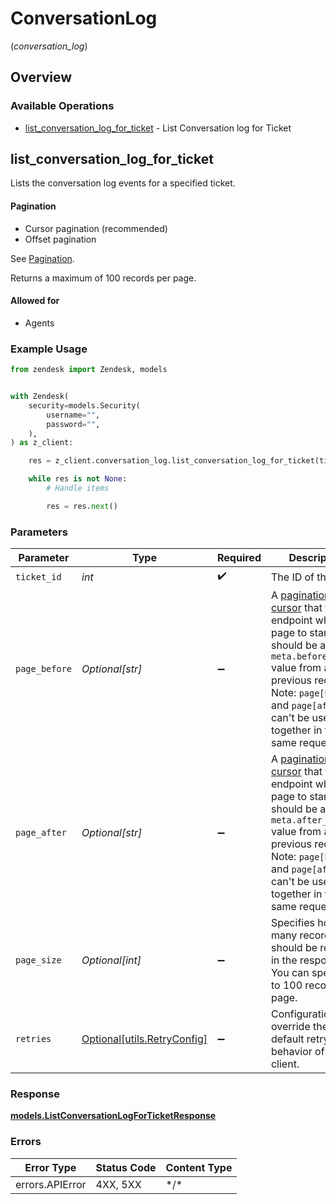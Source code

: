 # ConversationLog
(*conversation_log*)

## Overview

### Available Operations

* [list_conversation_log_for_ticket](#list_conversation_log_for_ticket) - List Conversation log for Ticket

## list_conversation_log_for_ticket

Lists the conversation log events for a specified ticket.

#### Pagination

- Cursor pagination (recommended)
- Offset pagination

See [Pagination](/api-reference/introduction/pagination/).

Returns a maximum of 100 records per page.

#### Allowed for

* Agents


### Example Usage

```python
from zendesk import Zendesk, models


with Zendesk(
    security=models.Security(
        username="",
        password="",
    ),
) as z_client:

    res = z_client.conversation_log.list_conversation_log_for_ticket(ticket_id=123456, page_size=100)

    while res is not None:
        # Handle items

        res = res.next()

```

### Parameters

| Parameter                                                                                                                                                                                                                                                                                                           | Type                                                                                                                                                                                                                                                                                                                | Required                                                                                                                                                                                                                                                                                                            | Description                                                                                                                                                                                                                                                                                                         | Example                                                                                                                                                                                                                                                                                                             |
| ------------------------------------------------------------------------------------------------------------------------------------------------------------------------------------------------------------------------------------------------------------------------------------------------------------------- | ------------------------------------------------------------------------------------------------------------------------------------------------------------------------------------------------------------------------------------------------------------------------------------------------------------------- | ------------------------------------------------------------------------------------------------------------------------------------------------------------------------------------------------------------------------------------------------------------------------------------------------------------------- | ------------------------------------------------------------------------------------------------------------------------------------------------------------------------------------------------------------------------------------------------------------------------------------------------------------------- | ------------------------------------------------------------------------------------------------------------------------------------------------------------------------------------------------------------------------------------------------------------------------------------------------------------------- |
| `ticket_id`                                                                                                                                                                                                                                                                                                         | *int*                                                                                                                                                                                                                                                                                                               | :heavy_check_mark:                                                                                                                                                                                                                                                                                                  | The ID of the ticket                                                                                                                                                                                                                                                                                                | 123456                                                                                                                                                                                                                                                                                                              |
| `page_before`                                                                                                                                                                                                                                                                                                       | *Optional[str]*                                                                                                                                                                                                                                                                                                     | :heavy_minus_sign:                                                                                                                                                                                                                                                                                                  | A [pagination cursor](/documentation/api-basics/pagination/paginating-through-lists-using-cursor-pagination) that tells the endpoint which page to start on. It should be a `meta.before_cursor` value from a previous request. Note: `page[before]` and `page[after]` can't be used together in the same request.<br/> |                                                                                                                                                                                                                                                                                                                     |
| `page_after`                                                                                                                                                                                                                                                                                                        | *Optional[str]*                                                                                                                                                                                                                                                                                                     | :heavy_minus_sign:                                                                                                                                                                                                                                                                                                  | A [pagination cursor](/documentation/api-basics/pagination/paginating-through-lists-using-cursor-pagination) that tells the endpoint which page to start on. It should be a `meta.after_cursor` value from a previous request. Note: `page[before]` and `page[after]` can't be used together in the same request.<br/> |                                                                                                                                                                                                                                                                                                                     |
| `page_size`                                                                                                                                                                                                                                                                                                         | *Optional[int]*                                                                                                                                                                                                                                                                                                     | :heavy_minus_sign:                                                                                                                                                                                                                                                                                                  | Specifies how many records should be returned in the response. You can specify up to 100 records per page.<br/>                                                                                                                                                                                                     |                                                                                                                                                                                                                                                                                                                     |
| `retries`                                                                                                                                                                                                                                                                                                           | [Optional[utils.RetryConfig]](../../models/utils/retryconfig.md)                                                                                                                                                                                                                                                    | :heavy_minus_sign:                                                                                                                                                                                                                                                                                                  | Configuration to override the default retry behavior of the client.                                                                                                                                                                                                                                                 |                                                                                                                                                                                                                                                                                                                     |

### Response

**[models.ListConversationLogForTicketResponse](../../models/listconversationlogforticketresponse.md)**

### Errors

| Error Type      | Status Code     | Content Type    |
| --------------- | --------------- | --------------- |
| errors.APIError | 4XX, 5XX        | \*/\*           |